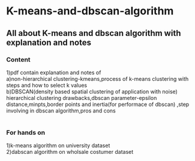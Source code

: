 # K-means-and-dbscan-algorithm
## All about K-means and dbscan algorithm with explanation and notes 
### Content<br />
1)pdf contain explanation and notes of <br />
   a)non-hierarchical clustering-kmeans,process of k-means clustering with steps and how to select k values <br />
   b)DBSCAN(density based spatial clustering of application with noise) hierarchical clustering drawbacks,dbscan parameter-epsilon distance,minpts,border points 
   and inertia(for performace of dbscan) ,step involving in dbscan algorithm,pros and cons <br /><br />
   ### For hands on 
   1)k-means algorithm on university dataset <br />
   2)dabscan algorithm on wholsale costumer dataset
   
